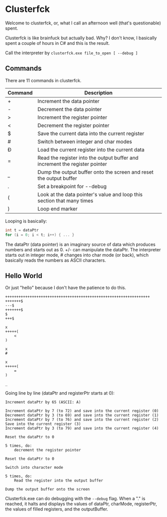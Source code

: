 # Clusterfck

Welcome to clusterfck, or, what I call an afternoon well (that's questionable) spent.

Clusterfck is like brainfuck but actually bad. Why? I don't know, I basically spent a couple of hours in C# and this is the result.

Call the interpreter by `clusterfck.exe file_to_open [ --debug ]`

## Commands

There are 11 commands in clusterfck.

| Command | Description                                                                 |
|---------|-----------------------------------------------------------------------------|
| +       | Increment the data pointer                                                  |
| -       | Decrement the data pointer                                                  |
| >       | Increment the register pointer                                              |
| <       | Decrement the register pointer                                              |
| $       | Save the current data into the current register                             |
| #       | Switch between integer and char modes                                       |
| Đ       | Load the current register into the current data                             |
| =       | Read the register into the output buffer and increment the register pointer |
| _       | Dump the output buffer onto the screen and reset the output buffer          |
| .       | Set a breakpoint for --debug                                                |
| (       | Look at the data pointer's value and loop this section that many times      |
| )       | Loop end marker                                                             |

Looping is basically:

```c
int t = dataPtr
for (i = 0; i < t; i++) { ... }
```

The dataPtr (data pointer) is an imaginary source of data which produces numbers and starts out as 0. +/- can manipulate the dataPtr. The interpreter starts out in integer mode, # changes into char mode (or back), which basically reads the numbers as ASCII characters.

## Hello World

Or just "hello" because I don't have the patience to do this.

```
+++++++++++++++++++++++++++++++++++++++++++++++++++++++++++++++++
+++++++$
---$
+++++++$
$
+++$

x
+++++(
	<
)

x
#

x
+++++(
	=
)

_
```

Going line by line (dataPtr and registerPtr starts at 0):

```
Increment dataPtr by 65 (ASCII: A)

Increment dataPtr by 7 (to 72) and save into the current register (0)
Decrement dataPtr by 3 (to 69) and save into the current register (1)
Increment dataPtr by 7 (to 76) and save into the current register (2)
Save into the current register (3)
Increment dataPtr by 3 (to 79) and save into the current register (4)

Reset the dataPtr to 0

5 times, do:
	decrement the register pointer

Reset the dataPtr to 0

Switch into character mode

5 times, do:
	Read the register into the output buffer

Dump the output buffer onto the screen
```

Clusterfck.exe can do debugging with the `--debug` flag. When a "." is reached, it halts and displays the values of dataPtr, charMode, registerPtr, the values of filled registers, and the outputBuffer.